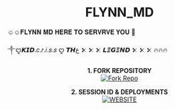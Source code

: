 <h1 align="center"> FLYNN_MD  </h1>


☺️☺️𝐅𝐋𝐘𝐍𝐍 𝐌𝐃 𝐇𝐄𝐑𝐄 𝐓𝐎 𝐒𝐄𝐑𝐕𝐑𝐕𝐄 𝐘𝐎𝐔 🥰

 ༒ꨄ𝙆𝙄𝘿.𝑐.𝑟.𝑖.𝑠.𝑠 ꨄ 𝙏𝙃ع 𒉽  𒉽  𒉽 𝙇𝞝𝙂𝞝𝞜𝘿 𒉽  𒉽  𒉽  🔥🔥🔥


<p/>

<p align="center">
    <strong>1. FORK REPOSITORY</strong>
  <br>
    <a href="https://github.com/Dark-Xploit/CypherX/fork" target="_blank">
        <img alt="Fork Repo" src="https://img.shields.io/badge/Fork%20Repo-100000?style=for-the-badge&logo=scan&logoColor=white&labelColor=darkblue&color=darkblue"/>
    </a>
</p>

<p align="center">
    <strong>2. SESSION ID & DEPLOYMENTS</strong>
    <br>
    <a href="https://cypherxbot.vercel.app/" target="_blank">
        <img alt="WEBSITE" src="https://img.shields.io/badge/Let%27s_Go-100000?style=for-the-badge&logo=scan&logoColor=white&labelColor=darkred&color=darkred"/>
    </a>
</p>
